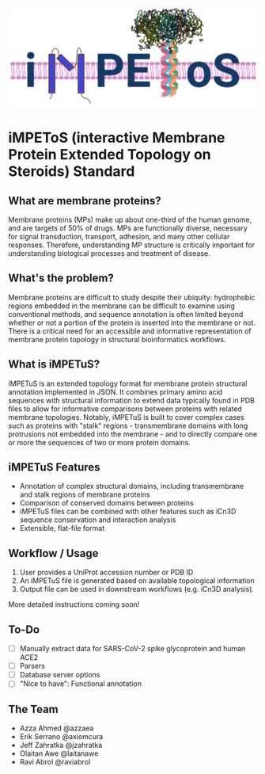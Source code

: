 ![iMPEToS Logo](img/impetos_logo.png)

# iMPEToS (interactive Membrane Protein Extended Topology on Steroids) Standard

## What are membrane proteins?
Membrane proteins (MPs) make up about one-third of the human genome, and are targets of 50% of drugs. MPs are functionally diverse, necessary for signal transduction, transport, adhesion, and many other cellular responses. Therefore, understanding MP structure is critically important for understanding biological processes and treatment of disease.

## What's the problem?
Membrane proteins are difficult to study despite their ubiquity: hydrophobic regions embedded in the membrane can be difficult to examine using conventional methods, and sequence annotation is often limited beyond whether or not a portion of the protein is inserted into the membrane or not. There is a critical need for an accessible and informative representation of membrane protein topology in structural bioinformatics workflows.

## What is iMPETuS?
iMPETuS is an extended topology format for membrane protein structural annotation implemented in JSON. It combines primary amino acid sequences with structural information to extend data typically found in PDB files to allow for informative comparisons between proteins with related membrane topologies. Notably, iMPETuS
is built to cover complex cases such as proteins with "stalk" regions - transmembrane domains with long protrusions not embedded into the membrane - and to directly compare one or more the sequences of two or more protein domains.

## iMPETuS Features
* Annotation of complex structural domains, including transmembrane and stalk regions of membrane proteins
* Comparison of conserved domains between proteins
* iMPETuS files can be combined with other features such as iCn3D sequence conservation and interaction analysis
* Extensible, flat-file format

## Workflow / Usage
1. User provides a UniProt accession number or PDB ID
2. An iMPETuS file is generated based on available topological information
3. Output file can be used in downstream workflows (e.g. iCn3D analysis).

More detailed instructions coming soon!

## To-Do
- [ ] Manually extract data for SARS-CoV-2 spike glycoprotein and human ACE2
- [ ] Parsers
- [ ] Database server options
- [ ] "Nice to have": Functional annotation

## The Team
* Azza Ahmed @azzaea
* Erik Serrano @axiomcura
* Jeff Zahratka @jzahratka
* Olaitan Awe @laitanawe
* Ravi Abrol @raviabrol
